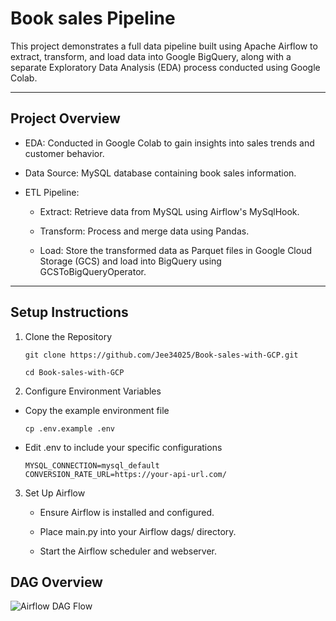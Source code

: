 # Book sales Pipeline
This project demonstrates a full data pipeline built using Apache Airflow to extract, transform, and load data into Google BigQuery, along with a separate Exploratory Data Analysis (EDA) process conducted using Google Colab.

---

## Project Overview

- EDA: Conducted in Google Colab to gain insights into sales trends and customer behavior.
- Data Source: MySQL database containing book sales information.

- ETL Pipeline:

    - Extract: Retrieve data from MySQL using Airflow's MySqlHook.

    - Transform: Process and merge data using Pandas.

    - Load: Store the transformed data as Parquet files in Google Cloud Storage (GCS) and load into BigQuery using GCSToBigQueryOperator.

---

## Setup Instructions
1. Clone the Repository
    ```
    git clone https://github.com/Jee34025/Book-sales-with-GCP.git

    cd Book-sales-with-GCP
    ```
2. Configure Environment Variables

- Copy the example environment file
    ```
    cp .env.example .env
    ```
- Edit .env to include your specific configurations

    ```
    MYSQL_CONNECTION=mysql_default
    CONVERSION_RATE_URL=https://your-api-url.com/
    ```


3. Set Up Airflow
    - Ensure Airflow is installed and configured.

    - Place main.py into your Airflow dags/ directory.

    - Start the Airflow scheduler and webserver.

## DAG Overview

![Airflow DAG Flow](images/dag_flow.png)
    





